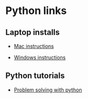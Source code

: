 # Python links

## Laptop installs

- [Mac instructions](https://www.dropbox.com/scl/fi/2eflyvz31e1vq3nryhqa2/python-setup_macos_2024.pdf?rlkey=rxbbl8pwdevxyry0toumolh6t&dl=0)

- [Windows instructions](https://www.dropbox.com/scl/fi/ad98xclbhpy32rlnfzemk/python-setup_windows_2024.pdf?rlkey=lo90foqd9roahppi0qd8kzlif&dl=0)

## Python tutorials

- [Problem solving with python](https://phaustin.github.io/Problem-Solving-with-Python/)



